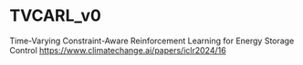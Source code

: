 # TVCARL_v0
Time-Varying Constraint-Aware Reinforcement Learning for Energy Storage Control
https://www.climatechange.ai/papers/iclr2024/16
